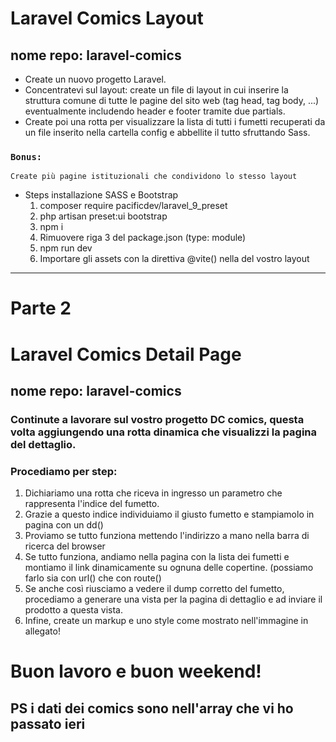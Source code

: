 # Laravel Comics Layout
## nome repo: laravel-comics
- Create un nuovo progetto Laravel. 
- Concentratevi sul layout: create un file di layout in cui inserire la struttura comune di tutte le pagine del sito web (tag head, tag body, ...) eventualmente includendo header e footer tramite due partials.
- Create poi una rotta per visualizzare la lista di tutti i fumetti recuperati da un file inserito nella cartella config e abbellite il tutto sfruttando Sass.
### `Bonus:`
    Create più pagine istituzionali che condividono lo stesso layout
- Steps installazione SASS e Bootstrap
    1. composer require pacificdev/laravel_9_preset
    2. php artisan preset:ui bootstrap
    3. npm i
    4. Rimuovere riga 3 del package.json (type: module)
    5. npm run dev
    6. Importare gli assets con la direttiva @vite() nella  <head> del vostro layout
---
# Parte 2
# Laravel Comics Detail Page
## nome repo: laravel-comics
### Continute a lavorare sul vostro progetto DC comics, questa volta aggiungendo una rotta dinamica che visualizzi la pagina del dettaglio.
### Procediamo per step:
 1. Dichiariamo una rotta che riceva in ingresso un parametro che rappresenta l'indice del fumetto.
 2. Grazie a questo indice individuiamo il giusto fumetto e stampiamolo in pagina con un dd()
 3. Proviamo se tutto funziona mettendo l'indirizzo a mano nella barra di ricerca del browser
 4. Se tutto funziona, andiamo nella pagina con la lista dei fumetti e montiamo il link dinamicamente su ognuna delle copertine.  (possiamo farlo sia con url() che con route()
 5. Se anche così riusciamo a vedere il dump corretto del fumetto, procediamo a generare una vista per la pagina di dettaglio e ad inviare il prodotto a questa vista.
 6. Infine, create un markup e uno style come mostrato nell'immagine in allegato!
# Buon lavoro e buon weekend!
## PS i dati dei comics sono nell'array che vi ho passato ieri